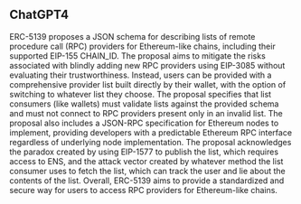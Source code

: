 ## ChatGPT4

ERC-5139 proposes a JSON schema for describing lists of remote procedure call (RPC) providers for Ethereum-like chains, including their supported EIP-155 CHAIN_ID. The proposal aims to mitigate the risks associated with blindly adding new RPC providers using EIP-3085 without evaluating their trustworthiness. Instead, users can be provided with a comprehensive provider list built directly by their wallet, with the option of switching to whatever list they choose. The proposal specifies that list consumers (like wallets) must validate lists against the provided schema and must not connect to RPC providers present only in an invalid list. The proposal also includes a JSON-RPC specification for Ethereum nodes to implement, providing developers with a predictable Ethereum RPC interface regardless of underlying node implementation. The proposal acknowledges the paradox created by using EIP-1577 to publish the list, which requires access to ENS, and the attack vector created by whatever method the list consumer uses to fetch the list, which can track the user and lie about the contents of the list. Overall, ERC-5139 aims to provide a standardized and secure way for users to access RPC providers for Ethereum-like chains.
